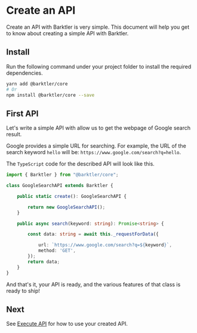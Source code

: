 # Create an API

Create an API with Barktler is very simple. This document will help you get to know about creating a simple API with Barktler.

## Install

Run the following command under your project folder to install the required dependencies.

```sh
yarn add @barktler/core
# Or
npm install @barktler/core --save
```

## First API

Let's write a simple API with allow us to get the webpage of Google search result.

Google provides a simple URL for searching. For example, the URL of the search keyword `hello` will be: `https://www.google.com/search?q=hello`.

The `TypeScript` code for the described API will look like this.

```ts
import { Barktler } from "@barktler/core";

class GoogleSearchAPI extends Barktler {

    public static create(): GoogleSearchAPI {

        return new GoogleSearchAPI();
    }

    public async search(keyword: string): Promise<string> {

        const data: string = await this._requestForData({

            url: `https://www.google.com/search?q=${keyword}`,
            method: 'GET',
        });
        return data;
    }
}
```

And that's it, your API is ready, and the various features of that class is ready to ship!

## Next

See [Execute API](./execute-api.md) for how to use your created API.
